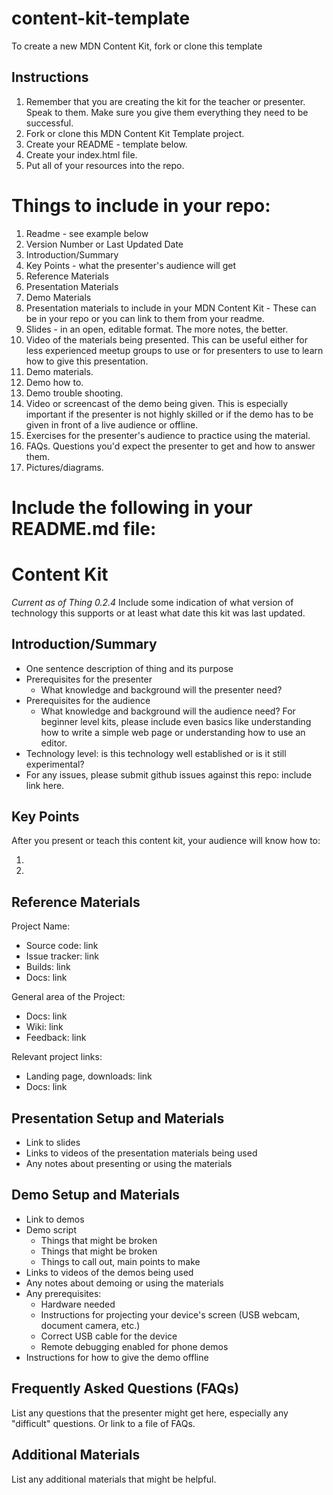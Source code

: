 # content-kit-template
To create a new MDN Content Kit, fork or clone this template

## Instructions
1. Remember that you are creating the kit for the teacher or presenter. Speak to them. Make sure you give them everything they need to be successful.
1. Fork or clone this MDN Content Kit Template project.
1. Create your README - template below.
1. Create your index.html file.
1. Put all of your resources into the repo.

# Things to include in your repo:
1. Readme - see example below
  1. Version Number or Last Updated Date
  1. Introduction/Summary
  1. Key Points - what the presenter's audience will get
  1. Reference Materials
  1. Presentation Materials
  1. Demo Materials
1. Presentation materials to include in your MDN Content Kit - These can be in your repo or you can link to them from your readme.
  1. Slides - in an open, editable format. The more notes, the better.
  1. Video of the materials being presented. This can be useful either for less experienced meetup groups to use or for presenters to use to learn how to give this presentation.
1. Demo materials.
  1. Demo how to.
  1. Demo trouble shooting.
  1. Video or screencast of the demo being given. This is especially important if the presenter is not highly skilled or if the demo has to be given in front of a live audience or offline.
1. Exercises for the presenter's audience to practice using the material.
1. FAQs. Questions you'd expect the presenter to get and how to answer them.
1. Pictures/diagrams.

# Include the following in your README.md file:

# <Topic> Content Kit

_Current as of Thing 0.2.4_ Include some indication of what version of technology this supports or at least what date this kit was last updated.

## Introduction/Summary

* One sentence description of thing and its purpose
* Prerequisites for the presenter
  * What knowledge and background will the presenter need?
* Prerequisites for the audience
  * What knowledge and background will the audience need? For beginner level kits, please include even basics like understanding how to write a simple web page or understanding how to use an editor.
* Technology level: is this technology well established or is it still experimental?
* For any issues, please submit github issues against this repo: include link here.

## Key Points

After you present or teach this content kit, your audience will know how to:

1.
1.

## Reference Materials

Project Name:

* Source code: link
* Issue tracker: link
* Builds: link
* Docs: link

General area of the Project:

* Docs: link
* Wiki: link
* Feedback: link

Relevant project links:

* Landing page, downloads: link
* Docs: link

## Presentation Setup and Materials

* Link to slides
* Links to videos of the presentation materials being used
* Any notes about presenting or using the materials

## Demo Setup and Materials

* Link to demos
* Demo script
  * Things that might be broken
  * Things that might be broken
  * Things to call out, main points to make
* Links to videos of the demos being used
* Any notes about demoing or using the materials
* Any prerequisites:
  * Hardware needed
  * Instructions for projecting your device's screen (USB webcam, document camera, etc.)
  * Correct USB cable for the device
  * Remote debugging enabled for phone demos
* Instructions for how to give the demo offline

## Frequently Asked Questions (FAQs)

List any questions that the presenter might get here, especially any "difficult" questions. Or link to a file of FAQs.

## Additional Materials

List any additional materials that might be helpful.
